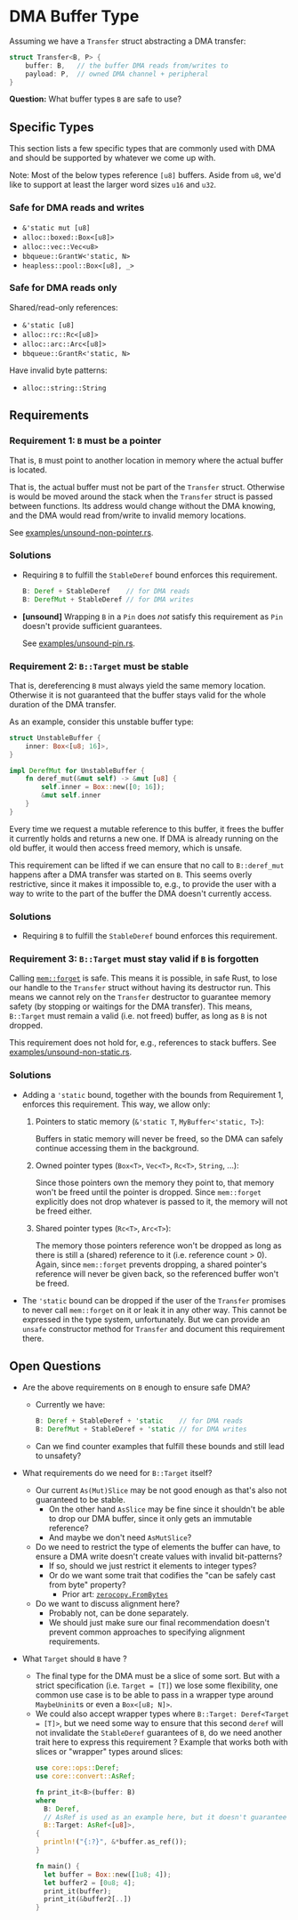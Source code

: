 # DMA Buffer Type

Assuming we have a `Transfer` struct abstracting a DMA transfer:

```rust
struct Transfer<B, P> {
    buffer: B,   // the buffer DMA reads from/writes to
    payload: P,  // owned DMA channel + peripheral
}
```

**Question:** What buffer types `B` are safe to use?


## Specific Types

This section lists a few specific types that are commonly used with DMA and
should be supported by whatever we come up with.

Note: Most of the below types reference `[u8]` buffers. Aside from `u8`, we'd
like to support at least the larger word sizes `u16` and `u32`.

### Safe for DMA reads and writes

- `&'static mut [u8]`
- `alloc::boxed::Box<[u8]>`
- `alloc::vec::Vec<u8>`
- `bbqueue::GrantW<'static, N>`
- `heapless::pool::Box<[u8], _>`

### Safe for DMA reads only

Shared/read-only references:

- `&'static [u8]`
- `alloc::rc::Rc<[u8]>`
- `alloc::arc::Arc<[u8]>`
- `bbqueue::GrantR<'static, N>`

Have invalid byte patterns:

- `alloc::string::String`


## Requirements

### Requirement 1: `B` must be a pointer

That is, `B` must point to another location in memory where the actual
buffer is located.

That is, the actual buffer must not be part of the `Transfer` struct.
Otherwise is would be moved around the stack when the `Transfer` struct
is passed between functions. Its address would change without the DMA
knowing, and the DMA would read from/write to invalid memory locations.

See [examples/unsound-non-pointer.rs].

### Solutions

- Requiring `B` to fulfill the `StableDeref` bound enforces this requirement.

  ```rust
  B: Deref + StableDeref    // for DMA reads
  B: DerefMut + StableDeref // for DMA writes
  ```

- **[unsound]** Wrapping `B` in a `Pin` does *not* satisfy this requirement as
  `Pin` doesn't provide sufficient guarantees.

  See [examples/unsound-pin.rs].


### Requirement 2: `B::Target` must be stable

That is, dereferencing `B` must always yield the same memory location.
Otherwise it is not guaranteed that the buffer stays valid for the whole
duration of the DMA transfer.

As an example, consider this unstable buffer type:

```rust
struct UnstableBuffer {
    inner: Box<[u8; 16]>,
}

impl DerefMut for UnstableBuffer {
    fn deref_mut(&mut self) -> &mut [u8] {
        self.inner = Box::new([0; 16]);
        &mut self.inner
    }
}
```

Every time we request a mutable reference to this buffer, it frees the
buffer it currently holds and returns a new one. If DMA is already running
on the old buffer, it would then access freed memory, which is unsafe.

This requirement can be lifted if we can ensure that no call to `B::deref_mut`
happens after a DMA transfer was started on `B`. This seems overly restrictive,
since it makes it impossible to, e.g., to provide the user with a way to write
to the part of the buffer the DMA doesn't currently access.

### Solutions

- Requiring `B` to fulfill the `StableDeref` bound enforces this requirement.


### Requirement 3: `B::Target` must stay valid if `B` is forgotten

Calling [`mem::forget`] is safe. This means it is possible, in safe Rust, to
lose our handle to the `Transfer` struct without having its destructor run.
This means we cannot rely on the `Transfer` destructor to guarantee memory
safety (by stopping or waitings for the DMA transfer). This means, `B::Target`
must remain a valid (i.e. not freed) buffer, as long as `B` is not dropped.

This requirement does not hold for, e.g., references to stack buffers.
See [examples/unsound-non-static.rs].

### Solutions

- Adding a `'static` bound, together with the bounds from Requirement 1,
  enforces this requirement. This way, we allow only:

  1. Pointers to static memory (`&'static T`, `MyBuffer<'static, T>`):

     Buffers in static memory will never be freed, so the DMA can safely
     continue accessing them in the background.

  2. Owned pointer types (`Box<T>`, `Vec<T>`, `Rc<T>`, `String`, ...):

     Since those pointers own the memory they point to, that memory won't
     be freed until the pointer is dropped. Since `mem::forget` explicitly
     does not drop whatever is passed to it, the memory will not be freed
     either.

  3. Shared pointer types (`Rc<T>`, `Arc<T>`):

     The memory those pointers reference won't be dropped as long as there
     is still a (shared) reference to it (i.e. reference count > 0). Again,
     since `mem::forget` prevents dropping, a shared pointer's reference
     will never be given back, so the referenced buffer won't be freed.

- The `'static` bound can be dropped if the user of the `Transfer` promises
  to never call `mem::forget` on it or leak it in any other way. This cannot
  be expressed in the type system, unfortunately. But we can provide an `unsafe` constructor method for `Transfer` and document this requirement there.

[`mem::forget`]: https://doc.rust-lang.org/core/mem/fn.forget.html
[examples/unsound-non-pointer.rs]: examples/unsound-non-pointer.rs
[examples/unsound-non-static.rs]: examples/unsound-non-static.rs
[examples/unsound-pin.rs]: examples/unsound-pin.rs


## Open Questions

- Are the above requirements on `B` enough to ensure safe DMA?
  - Currently we have:

    ```rust
    B: Deref + StableDeref + 'static    // for DMA reads
    B: DerefMut + StableDeref + 'static // for DMA writes
    ```
  - Can we find counter examples that fulfill these bounds and still lead
    to unsafety?

- What requirements do we need for `B::Target` itself?
  - Our current `As(Mut)Slice` may be not good enough as that's also not
    guaranteed to be stable.
    - On the other hand `AsSlice` may be fine since it shouldn't be able to
      drop our DMA buffer, since it only gets an immutable reference?
    - And maybe we don't need `AsMutSlice`?
  - Do we need to restrict the type of elements the buffer can have, to
    ensure a DMA write doesn't create values with invalid bit-patterns?
    - If so, should we just restrict it elements to integer types?
    - Or do we want some trait that codifies the "can be safely cast from
      byte" property?
        - Prior art: [`zerocopy.FromBytes`](https://docs.rs/zerocopy/0.3.0/zerocopy/trait.FromBytes.html)
  - Do we want to discuss alignment here?
    - Probably not, can be done separately.
    - We should just make sure our final recommendation doesn't prevent
      common approaches to specifying alignment requirements.

- What `Target` should `B` have ?
  - The final type for the DMA must be a slice of some sort. But with a strict specification (i.e. `Target = [T]`) we lose some flexibility, one common use case is to be able to pass in a wrapper type around `MaybeUninit`s or even a `Box<[u8; N]>`.
  - We could also accept wrapper types where `B::Target: Deref<Target = [T]>`, but we need some way to ensure that this second `deref` will not invalidate the `StableDeref` guarantees of `B`, do we need another trait here to express this requirement ? Example that works both with slices or "wrapper" types around slices:
    ```rust
    use core::ops::Deref;
    use core::convert::AsRef;

    fn print_it<B>(buffer: B)
    where
      B: Deref,
      // AsRef is used as an example here, but it doesn't guarantee our requirements
      B::Target: AsRef<[u8]>,
    {
      println!("{:?}", &*buffer.as_ref());
    }

    fn main() {
      let buffer = Box::new([1u8; 4]);
      let buffer2 = [0u8; 4];
      print_it(buffer);
      print_it(&buffer2[..])
    }
    ```
